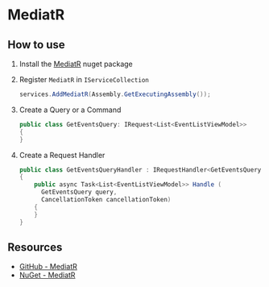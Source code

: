 # MediatR

## How to use

1. Install the [MediatR](https://www.nuget.org/packages/MediatR/) nuget package

2. Register `MediatR` in `IServiceCollection`

    ```csharp
    services.AddMediatR(Assembly.GetExecutingAssembly());
    ```

3. Create a Query or a Command

    ```csharp
    public class GetEventsQuery: IRequest<List<EventListViewModel>>
    {
    }
    ```

4. Create a Request Handler

    ```csharp
    public class GetEventsQueryHandler : IRequestHandler<GetEventsQuery, List<EventListViewModel>>
    {
        public async Task<List<EventListViewModel>> Handle (
          GetEventsQuery query, 
          CancellationToken cancellationToken)
        {
        }
    }
    ```

## Resources

- [GitHub - MediatR](https://github.com/jbogard/MediatR)
- [NuGet - MediatR](https://www.nuget.org/packages/MediatR/)

